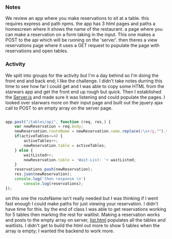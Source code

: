 ### Notes
We review an app where you make reservations to sit at a table.
this requires express and path npms.
the app has 3 html pages and paths a homescreen where it shows the name of the restaurant.
a page where you can make a reservation on a form taking in the input.
This one makes a POST to the api which will be running on the 'server'. 
then theres a view reservations page where it uses a GET request to populate the page with reservations and open tables.

### Activity
We split into groups for the activity but I'm a day behind so I'm doing the front end and back end; I like the challenge.
I didn't take notes durring this time to see how far I could get and I was able to copy some HTML from the starwars app and get the front end up rough but quick.
Then I established the  [Server.js](https://github.com/ohmez/ReservationNation/blob/master/server.js) and made sure it was listening and could populate the pages.
I looked over starwars more on their input page and built out the jquery ajax call to POST to an empty array on the server page.
```js

app.post("/tables/api", function (req, res,) {
    var newReservation = req.body;
    newReservation.routeName = newReservation.name.replace(/\s+/g,"").toLowerCase();
    if(activeTables<=4) {
        activeTables++;
        newReservation.table = activeTables;
    } else {
        waitListed++;
        newReservation.table = 'Wait-List: '+ waitListed;
    }
    reservations.push(newReservation);
    res.json(newReservation);
    console.log('then response \n')
        console.log(reservations);
});
```

on this one the routeName isn't really needed but I was thinking if I went fast enough I could make paths for just viewing your reservation.
I didn't have time for this. by the end of class I was able to get reservations working for 5 tables then marking the rest for waitlist.
Making a reservation works and posts to the empty array on server, [list.html](https://github.com/ohmez/ReservationNation/blob/master/list.html) populates all the tables and waitlists.
I didn't get to build the html out more to show 5 tables when the array is empty; I wanted the backend to work more.


